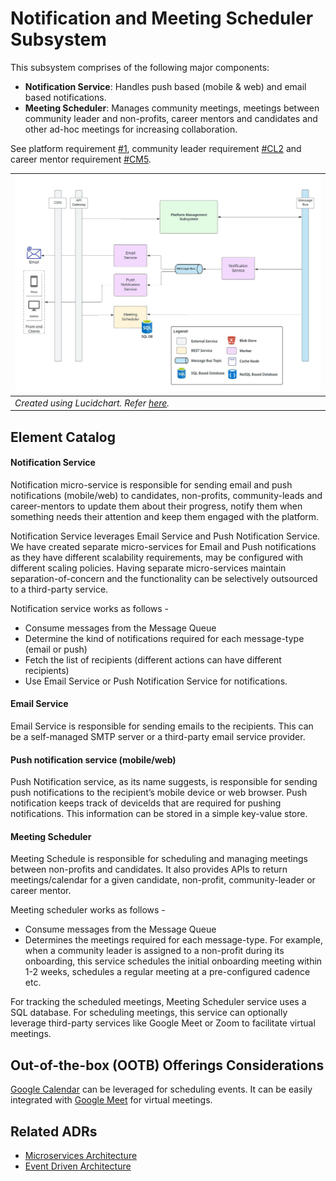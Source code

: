 # Notification and Meeting Scheduler Subsystem

This subsystem comprises of the following major components:
- **Notification Service**: Handles push based (mobile & web) and email based notifications.
- **Meeting Scheduler**: Manages community meetings, meetings between community leader and non-profits, career mentors and candidates and other ad-hoc meetings for increasing collaboration.

See platform requirement [#1](../requirements/functional-requirements.md#functional-requirements), community leader requirement [#CL2](../requirements/functional-requirements.md#community-leader) and career mentor requirement [#CM5](../requirements/functional-requirements.md#career-mentor).

| ![Notification and Meeting Scheduler Architecture](../resources/images/notification-and-meeting-scheduler.jpeg) |
| --- |
| _Created using Lucidchart. Refer [here](https://lucid.app/documents/view/b52fc8b9-1ada-4c67-9c6f-0a882811384d)._ |

## Element Catalog 

#### Notification Service
Notification micro-service is responsible for sending email and push notifications (mobile/web) to candidates, non-profits, community-leads and career-mentors to update them about their progress, notify them when something needs their attention and keep them engaged with the platform.

Notification Service leverages Email Service and Push Notification Service. We have created separate micro-services for Email and Push notifications as they have different scalability requirements, may be configured with different scaling policies. Having separate micro-services maintain separation-of-concern and the functionality can be selectively outsourced to a third-party service.

Notification service works as follows -

- Consume messages from the Message Queue
- Determine the kind of notifications required for each message-type (email or push)
- Fetch the list of recipients (different actions can have different recipients)
- Use Email Service or Push Notification Service for notifications.


#### Email Service

Email Service is responsible for sending emails to the recipients. This can be a self-managed SMTP server or a third-party email service provider.

#### Push notification service (mobile/web)

Push Notification service, as its name suggests, is responsible for sending push notifications to the recipient’s mobile device or web browser.
Push notification keeps track of deviceIds that are required for pushing notifications. This information can be stored in a simple key-value store.


#### Meeting Scheduler
Meeting Schedule is responsible for scheduling and managing meetings between non-profits and candidates. It also provides APIs to return meetings/calendar for a given candidate, non-profit, community-leader or career mentor.

Meeting scheduler works as follows -

- Consume messages from the Message Queue
- Determines the meetings required for each message-type. For example, when a community leader is assigned to a non-profit during its onboarding, this service schedules the initial onboarding meeting within 1-2 weeks, schedules a regular meeting at a pre-configured cadence etc.

For tracking the scheduled meetings, Meeting Scheduler service uses a SQL database. For scheduling meetings, this service can optionally leverage third-party services like Google Meet or Zoom to facilitate virtual meetings.

## Out-of-the-box (OOTB) Offerings Considerations
[Google Calendar](https://developers.google.com/calendar/api/guides/create-events) can be leveraged for scheduling events. It can be easily integrated with [Google Meet](https://developers.google.com/calendar/api/guides/create-events#conferencing) for virtual meetings.
  
## Related ADRs
- [Microservices Architecture](../adrs/adr01-microservice-architecture.md)
- [Event Driven Architecture](../adrs/adr02-eda-architecture.md)
